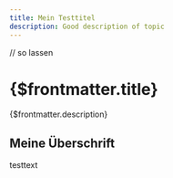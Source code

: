 ```yaml
---
title: Mein Testtitel
description: Good description of topic
---
```


// so lassen
# {$frontmatter.title} 

{$frontmatter.description}
## Meine Überschrift
testtext

